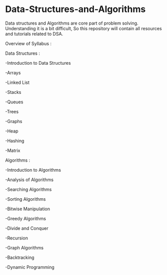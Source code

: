 # Data-Structures-and-Algorithms
Data structures and Algorithms are core part of problem solving. Understanding it is a bit difficult, So this repository will contain all resources and tutorials related to DSA.

Overview of Syllabus :

Data Structures :

-Introduction to Data Structures

-Arrays

-Linked List

-Stacks

-Queues

-Trees

-Graphs

-Heap 

-Hashing 

-Matrix

Algorithms : 

-Introduction to Algorithms

-Analysis of Algorithms

-Searching Algorithms

-Sorting Algorithms

-Bitwise Manipulation

-Greedy Algorithms

-Divide and Conquer

-Recursion

-Graph Algorithms 

-Backtracking

-Dynamic Programming
